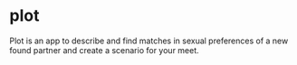 # plot
Plot is an app to describe and find matches in sexual preferences of a new found partner and create a scenario for your meet.
